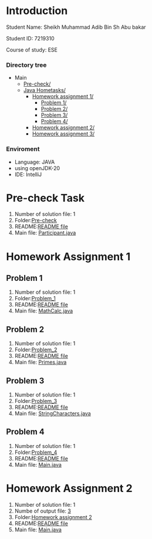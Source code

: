 # Introduction
Student Name:  Sheikh Muhammad Adib Bin Sh Abu bakar 

Student ID:    7219310

Course of study: ESE

### Directory tree
* Main
  * [Pre-check/](./Pre-check)
  * [Java Hometasks/](./Java%20Hometasks)
      * [Homework assignment 1/](./Java%20Hometasks/Homework%20assignment%201)
        * [Problem 1/](./Java%20Hometasks/Homework_assignment_1/Problem_1)
        * [Problem 2/](./Java%20Hometasks/Homework_assignment_1/Problem_2)
        * [Problem 3/](./Java%20Hometasks/Homework_assignment_1/Problem_3)
        * [Problem 4/](./Java%20Hometasks/Homework_assignment_1/Problem_4)
      * [Homework assignment 2/](./Java%20Hometasks/Homework_assignment_2)
      * [Homework assignment 3/](./Java%20Hometasks/Homework_assignment_3)
   
### Enviroment
- Language: JAVA
- using openJDK-20
- IDE: IntelliJ
   
# Pre-check Task
1. Number of solution file: 1
2. Folder:[Pre-check](./Pre-check)
3. README:[README file](./Pre-check/README.md)
4. Main file: [Participant.java](./Pre-check/src/Participant.java)
   

# Homework Assignment 1
## Problem 1
1. Number of solution file: 1
2. Folder:[Problem_1](./Java%20Hometasks/Homework_assignment_1/Problem_1)
3. README:[README file](./Java%20Hometasks/Homework_assignment_1/Problem_1/README.md)
4. Main file: [MathCalc.java](./Java%20Hometasks/Homework_assignment_1/Problem_1/src/MathCalc.java)


## Problem 2
1. Number of solution file: 1
2. Folder:[Problem_2](./Java%20Hometasks/Homework_assignment_1/Problem_2)
3. README:[README file](./Java%20Hometasks/Homework_assignment_1/Problem_2/README.md)
4. Main file: [Primes.java](./Java%20Hometasks/Homework_assignment_1/Problem_2/src/Primes.java)


## Problem 3
1. Number of solution file: 1
2. Folder:[Problem_3](./Java%20Hometasks/Homework_assignment_1/Problem_3)
3. README:[README file](./Java%20Hometasks/Homework_assignment_1/Problem_3/README.md)
4. Main file: [StringCharacters.java](./Java%20Hometasks/Homework_assignment_1/Problem_3/src/StringCharacters.java)

## Problem 4
1. Number of solution file: 1
2. Folder:[Problem_4](./Java%20Hometasks/Homework_assignment_1/Problem_4)
3. README:[README file](./Java%20Hometasks/Homework_assignment_1/Problem_4/README.md)
4. Main file: [Main.java](./Java%20Hometasks/Homework_assignment_1/Problem_4/src/Main.java)

# Homework Assignment 2
1. Number of solution file: 1
2. Numbe of output file: [3](./Java%20Hometasks/Homework_assignment_2)
3. Folder:[Homework assignment 2](./Java%20Hometasks/Homework_assignment_2)
4. README:[README file](./Java%20Hometasks/Homework_assignment_2/README.md)
5. Main file: [Main.java](./Java%20Hometasks/Homework_assignment_2/src/Main.java)





   



